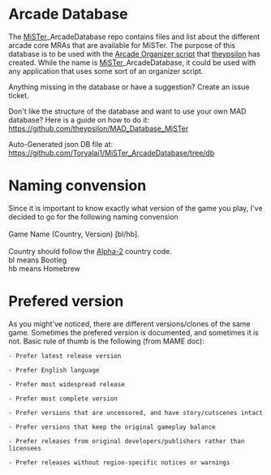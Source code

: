 # Arcade Database

The [MiSTer](https://github.com/MiSTer-devel/Wiki_MiSTer/wiki)_ArcadeDatabase repo contains files and list about the different arcade core MRAs that are available for MiSTer. The purpose of this database is to be used with the [Arcade Organizer script](https://github.com/theypsilon/_arcade-organizer "Arcade Organizer script") that [theypsilon](https://github.com/theypsilon/_arcade-organizer "theypsilon") has created. While the name is [MiSTer](https://github.com/MiSTer-devel/Wiki_MiSTer/wiki)_ArcadeDatabase, it could be used with any application that uses some sort of an organizer script.

Anything missing in the database or have a suggestion?
Create an issue ticket. 

Don't like the structure of the database and want to use your own MAD database?
Here is a guide on how to do it: https://github.com/theypsilon/MAD_Database_MiSTer

Auto-Generated json DB file at: 
https://github.com/Toryalai1/MiSTer_ArcadeDatabase/tree/db

# Naming convension
Since it is important to know exactly what version of the game you play, I've decided to go for the following naming convension </br> </br> Game Name (Country, Version) [bl/hb]. </br> </br>
Country should follow the [Alpha-2](https://www.iban.com/country-codes) country code.
</br>
bl means Bootleg
</br>
hb means Homebrew

# Prefered version
As you might've noticed, there are different versions/clones of the same game. Sometimes the prefered version is documented, and sometimes it is not. Basic rule of thumb is the following (from MAME doc):

```
- Prefer latest release version

- Prefer English language

- Prefer most widespread release

- Prefer most complete version

- Prefer versions that are uncensored, and have story/cutscenes intact

- Prefer versions that keep the original gameplay balance

- Prefer releases from original developers/publishers rather than licensees

- Prefer releases without region-specific notices or warnings
```

